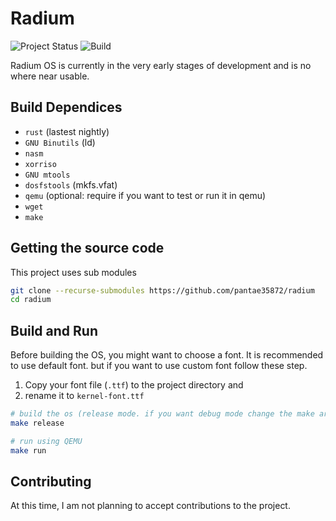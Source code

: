 # Radium

![Project Status](https://img.shields.io/badge/status-not%20finished-orange)
![Build](https://img.shields.io/badge/build-passing-brightgreen)

Radium OS is currently in the very early stages of development and is no where near usable.

## Build Dependices
* ```rust``` (lastest nightly)
* ```GNU Binutils``` (ld)
* ```nasm``` 
* ```xorriso```
* ```GNU mtools```
* ```dosfstools``` (mkfs.vfat)
* ```qemu``` (optional: require if you want to test or run it in qemu)
* ```wget```
* ```make```
## Getting the source code
This project uses sub modules
```bash
git clone --recurse-submodules https://github.com/pantae35872/radium
cd radium
```
## Build and Run
Before building the OS, you might want to choose a font. It is recommended to use default font.
but if you want to use custom font follow these step. 
1. Copy your font file (`.ttf`) to the project directory and 
2. rename it to ```kernel-font.ttf```
```bash
# build the os (release mode. if you want debug mode change the make argument to "debug")
make release

# run using QEMU
make run
```
## Contributing
At this time, I am not planning to accept contributions to the project.
